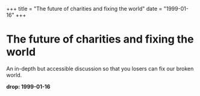 +++
title = "The future of charities and fixing the world"
date = "1999-01-16"
+++



# The future of charities and fixing the world

An in-depth but accessible discussion so that you losers can fix our broken world.

**drop: 1999-01-16**